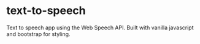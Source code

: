 # text-to-speech
Text to speech app using the Web Speech API. Built with vanilla javascript and bootstrap for styling.
